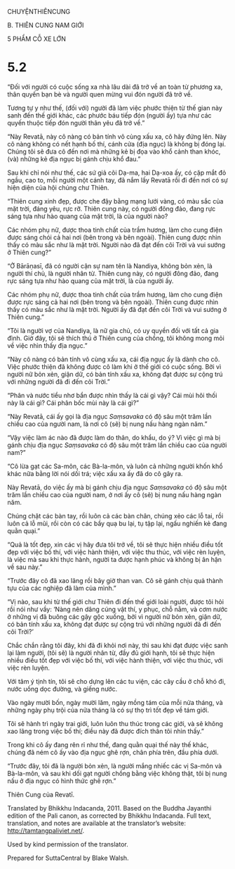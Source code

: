 CHUYỆNTHIÊNCUNG

B. THIÊN CUNG NAM GIỚI

5 PHẨM CỖ XE LỚN

# 5.2

“Đối với người có cuộc sống xa nhà lâu dài đã trở về an toàn từ phương xa, thân quyến bạn bè và người quen mừng vui đón người đã trở về.

Tương tự y như thế, (đối với) người đã làm việc phước thiện từ thế gian này sanh đến thế giới khác, các phước báu tiếp đón (người ấy) tựa như các quyến thuộc tiếp đón người thân yêu đã trở về.”

“Này Revatā, này cô nàng có bản tính vô cùng xấu xa, cô hãy đứng lên. Này cô nàng không có nết hạnh bố thí, cánh cửa (địa ngục) là không bị đóng lại. Chúng tôi sẽ đưa cô đến nơi mà những kẻ bị đọa vào khổ cảnh than khóc, (và) những kẻ địa ngục bị gánh chịu khổ đau.”

Sau khi chỉ nói như thế, các sứ giả cõi Dạ-ma, hai Dạ-xoa ấy, có cặp mắt đỏ ngầu, cao to, mỗi người một cánh tay, đã nắm lấy Revatā rồi đi đến nơi có sự hiện diện của hội chúng chư Thiên.

“Thiên cung xinh đẹp, được che đậy bằng mạng lưới vàng, có màu sắc của mặt trời, đáng yêu, rực rỡ. Thiên cung này, có người đông đảo, đang rực sáng tựa như hào quang của mặt trời, là của người nào?

Các nhóm phụ nữ, được thoa tinh chất của trầm hương, làm cho cung điện được sáng chói cả hai nơi (bên trong và bên ngoài). Thiên cung được nhìn thấy có màu sắc như là mặt trời. Người nào đã đạt đến cõi Trời và vui sướng ở Thiên cung?”

“Ở Bārāṇasī, đã có người cận sự nam tên là Nandiya, không bỏn xẻn, là người thí chủ, là người nhân từ. Thiên cung này, có người đông đảo, đang rực sáng tựa như hào quang của mặt trời, là của người ấy.

Các nhóm phụ nữ, được thoa tinh chất của trầm hương, làm cho cung điện được rực sáng cả hai nơi (bên trong và bên ngoài). Thiên cung được nhìn thấy có màu sắc như là mặt trời. Người ấy đã đạt đến cõi Trời và vui sướng ở Thiên cung.”

“Tôi là người vợ của Nandiya, là nữ gia chủ, có uy quyền đối với tất cả gia đình. Giờ đây, tôi sẽ thích thú ở Thiên cung của chồng, tôi không mong mỏi về việc nhìn thấy địa ngục.”

“Này cô nàng có bản tính vô cùng xấu xa, cái địa ngục ấy là dành cho cô. Việc phước thiện đã không được cô làm khi ở thế giới có cuộc sống. Bởi vì người nữ bỏn xẻn, giận dữ, có bản tính xấu xa, không đạt được sự cộng trú với những người đã đi đến cõi Trời.”

“Phân và nước tiểu nhơ bẩn được nhìn thấy là cái gì vậy? Cái mùi hôi thối này là cái gì? Cái phân bốc mùi này là cái gì?”

“Này Revatā, cái ấy gọi là địa ngục _Saṃsavaka_ có độ sâu một trăm lần chiều cao của người nam, là nơi cô (sẽ) bị nung nấu hàng ngàn năm.”

“Vậy việc làm ác nào đã được làm do thân, do khẩu, do ý? Vì việc gì mà bị gánh chịu địa ngục _Saṃsavaka_ có độ sâu một trăm lần chiều cao của người nam?”

“Cô lừa gạt các Sa-môn, các Bà-la-môn, và luôn cả những người khốn khổ khác nữa bằng lời nói dối trá; việc xấu xa ấy đã do cô gây ra.

Này Revatā, do việc ấy mà bị gánh chịu địa ngục _Saṃsavaka_ có độ sâu một trăm lần chiều cao của người nam, ở nơi ấy cô (sẽ) bị nung nấu hàng ngàn năm.

Chúng chặt các bàn tay, rồi luôn cả các bàn chân, chúng xẻo các lỗ tai, rồi luôn cả lỗ mũi, rồi còn có các bầy quạ bu lại, tụ tập lại, ngấu nghiến kẻ đang quằn quại.”

“Quả là tốt đẹp, xin các vị hãy đưa tôi trở về, tôi sẽ thực hiện nhiều điều tốt đẹp với việc bố thí, với việc hành thiện, với việc thu thúc, với việc rèn luyện, là việc mà sau khi thực hành, người ta được hạnh phúc và không bị ân hận về sau này.”

“Trước đây cô đã xao lãng rồi bây giờ than van. Cô sẽ gánh chịu quả thành tựu của các nghiệp đã làm của mình.”

“Vị nào, sau khi từ thế giới chư Thiên đi đến thế giới loài người, được tôi hỏi rồi nói như vầy: ‘Nàng nên dâng cúng vật thí, y phục, chỗ nằm, và cơm nước ở những vị đã buông các gậy gộc xuống, bởi vì người nữ bỏn xẻn, giận dữ, có bản tính xấu xa, không đạt được sự cộng trú với những người đã đi đến cõi Trời?’

Chắc chắn rằng tôi đây, khi đã đi khỏi nơi này, thì sau khi đạt được việc sanh lại làm người, (tôi sẽ) là người nhân từ, đầy đủ giới hạnh, tôi sẽ thực hiện nhiều điều tốt đẹp với việc bố thí, với việc hành thiện, với việc thu thúc, với việc rèn luyện.

Với tâm ý tịnh tín, tôi sẽ cho dựng lên các tu viện, các cây cầu ở chỗ khó đi, nước uống dọc đường, và giếng nước.

Vào ngày mười bốn, ngày mười lăm, ngày mồng tám của mỗi nửa tháng, và những ngày phụ trội của nửa tháng là có sự thọ trì tốt đẹp về tám giới.

Tôi sẽ hành trì ngày trai giới, luôn luôn thu thúc trong các giới, và sẽ không xao lãng trong việc bố thí; điều này đã được đích thân tôi nhìn thấy.”

Trong khi cô ấy đang rên rỉ như thế, đang quằn quại thế này thế khác, chúng đã ném cô ấy vào địa ngục ghê rợn, chân phía trên, đầu phía dưới.

“Trước đây, tôi đã là người bỏn xẻn, là người mắng nhiếc các vị Sa-môn và Bà-la-môn, và sau khi dối gạt người chồng bằng việc không thật, tôi bị nung nấu ở địa ngục có hình thức ghê rợn.”

Thiên Cung của Revatī.

Translated by Bhikkhu Indacanda, 2011. Based on the Buddha Jayanthi edition of the Pali canon, as corrected by Bhikkhu Indacanda. Full text, translation, and notes are available at the translator’s website: http://tamtangpaliviet.net/.

Used by kind permission of the translator.

Prepared for SuttaCentral by Blake Walsh.